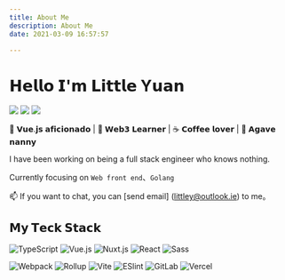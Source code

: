 ```yaml
---
title: About Me
description: About Me
date: 2021-03-09 16:57:57

---
```

# 𝗛𝗲𝗹𝗹𝗼 𝗜'𝗺 𝗟𝗶𝘁𝘁𝗹𝗲 Y𝘂𝗮𝗻

[![](https://img.shields.io/badge/-@LittleYuan-%231DA1F2?style=flat-square&logo=twitter&logoColor=ffffff)](https://twitter.com/LittleYuan)
[![](https://img.shields.io/badge/-@LittleSource-%23181717?style=flat-square&logo=github)](https://github.com/LittleSource)
[![](https://img.shields.io/website?color=0ab9e6&style=flat-square&up_message=52ym.vip&url=https%3A%2F%2F52ym.vip)](https://52ym.vip)

🖖 𝗩𝘂𝗲.𝗷𝘀 𝗮𝗳𝗶𝗰𝗶𝗼𝗻𝗮𝗱𝗼 | 🔐 𝗪𝗲𝗯𝟯 𝗟𝗲𝗮𝗿𝗻𝗲𝗿 | ☕️ 𝗖𝗼𝗳𝗳𝗲𝗲 𝗹𝗼𝘃𝗲𝗿 | 🌵 𝗔𝗴𝗮𝘃𝗲 𝗻𝗮𝗻𝗻𝘆

I have been working on being a full stack engineer who knows nothing.

Currently focusing on `Web front end`、`Golang`

📫 If you want to chat, you can [send email] (littley@outlook.ie) to me。 

## 𝗠𝘆 𝗧𝗲𝗰𝗸 𝗦𝘁𝗮𝗰𝗸

![TypeScript](https://img.shields.io/badge/-TypeScript-007ACC?style=flat-square&logo=typescript&logoColor=white)
![Vue.js](https://img.shields.io/badge/-Vue.js-%232c3e50?style=flat-square&logo=vuedotjs)
![Nuxt.js](https://img.shields.io/badge/-Nuxt.js-%23282C34?style=flat-square&logo=nuxtdotjs)
![React](https://img.shields.io/badge/-React-%23282C34?style=flat-square&logo=react)
![Sass](https://img.shields.io/badge/-Sass-%23CC6699?style=flat-square&logo=sass&logoColor=ffffff)

![Webpack](https://img.shields.io/badge/-Webpack-%232C3A42?style=flat-square&logo=webpack)
![Rollup](https://img.shields.io/badge/-Rollup-%23EC4A3F?style=flat-square&logo=rollupdotjs&logoColor=ffffff)
![Vite](https://img.shields.io/badge/-Vite-%23646CFF?style=flat-square&logo=vite&logoColor=ffffff)
![ESlint](https://img.shields.io/badge/-ESLint-%234B32C3?style=flat-square&logo=eslint)
![GitLab](https://img.shields.io/badge/-GitLab-FCA121?style=flat-square&logo=gitlab)
![Vercel](https://img.shields.io/badge/-Vercel-%23ffffff?style=flat-square&logo=vercel&logoColor=000000)
